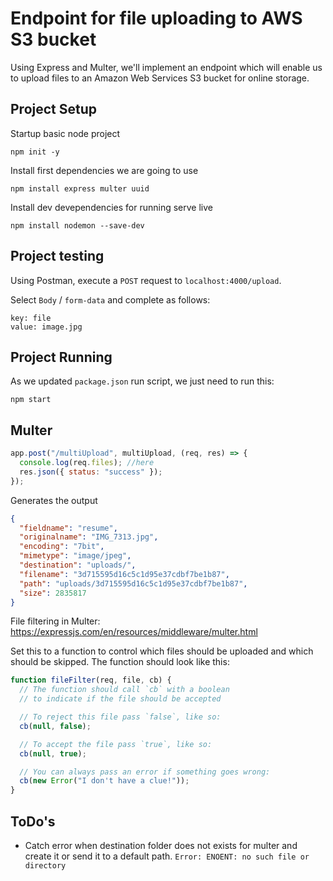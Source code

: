 # Endpoint for file uploading to AWS S3 bucket

Using Express and Multer, we'll implement an endpoint which will enable us to upload files to an Amazon Web Services S3 bucket for online storage.

## Project Setup

Startup basic node project

```
npm init -y
```

Install first dependencies we are going to use

```
npm install express multer uuid
```

Install dev devependencies for running serve live

```
npm install nodemon --save-dev
```

## Project testing

Using Postman, execute a `POST` request to `localhost:4000/upload`.

Select `Body` / `form-data` and complete as follows:

```
key: file
value: image.jpg
```

## Project Running

As we updated `package.json` run script, we just need to run this:

```
npm start
```

## Multer

```javascript
app.post("/multiUpload", multiUpload, (req, res) => {
  console.log(req.files); //here
  res.json({ status: "success" });
});
```

Generates the output

```json
{
  "fieldname": "resume",
  "originalname": "IMG_7313.jpg",
  "encoding": "7bit",
  "mimetype": "image/jpeg",
  "destination": "uploads/",
  "filename": "3d715595d16c5c1d95e37cdbf7be1b87",
  "path": "uploads/3d715595d16c5c1d95e37cdbf7be1b87",
  "size": 2835817
}
```

File filtering in Multer: https://expressjs.com/en/resources/middleware/multer.html

Set this to a function to control which files should be uploaded and which should be skipped. The function should look like this:

```javascript
function fileFilter(req, file, cb) {
  // The function should call `cb` with a boolean
  // to indicate if the file should be accepted

  // To reject this file pass `false`, like so:
  cb(null, false);

  // To accept the file pass `true`, like so:
  cb(null, true);

  // You can always pass an error if something goes wrong:
  cb(new Error("I don't have a clue!"));
}
```

## ToDo's

- Catch error when destination folder does not exists for multer and create it or send it to a default path. `Error: ENOENT: no such file or directory`
